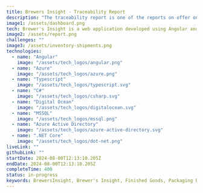 ```yaml
---
title: Brewers Insight - Traceability Report
description: "The traceability report is one of the reports on offer on the BrewerInsight platform. It provides visibility for brewer's to track the location of ressources within their brewery. Think of all the materials that brewer's manage on a daily basis from malt, hops and everything in between. Tracking the path these resources take from the supplier, through the brewery, and in the customers hand is critical for the production of beer."
image1: /assets/dashboard.png
tech: Brewer's Insight is a web application developed using Angular and ASP.NET Core.
image2: /assets/report.png
challenges: ""
image3: /assets/inventory-shipments.png
technologies:
  - name: "Angular"
    image: "/assets/tech_logos/angular.png"
  - name: "Azure"
    image: "/assets/tech_logos/azure.png"
  - name: "Typescript"
    image: "/assets/tech_logos/typescript.svg"
  - name: "C#"
    image: "/assets/tech_logos/csharp.svg"
  - name: "Digital Ocean"
    image: "/assets/tech_logos/digitalocean.svg"
  - name: "MSSQL"
    image: "/assets/tech_logos/mssql.png"
  - name: "Azure Active Directory"
    image: "/assets/tech_logos/azure-active-directory.svg"
  - name: ".NET Core"
    image: "/assets/tech_logos/dot-net.png"
liveLink: ""
githubLink: ""
startDate: 2024-08-00T12:13:10.205Z
endDate: 2024-08-00T12:13:10.205Z
completeTime: 400
status: in-progress
keywords: BrewersInsight, Brewer's Insight, Finished Goods, Packaging BOM, BOM, Bill of Materials
---
```

